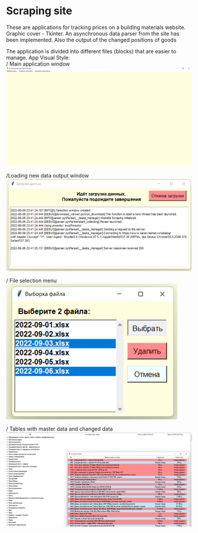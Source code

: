 # Scraping site
These are applications for tracking prices on a building materials website. Graphic cover - Tkinter.
An asynchronous data parser from the site has been implemented.
Also the output of the changed positions of goods

The application is divided into different files (blocks) that are easier to manage.
App Visual Style:                                                                                                        
/ Main application window                                                            
![Alt text](https://github.com/FeltsAzn/Karat_prices/blob/master/ScreenShots/img.png)


/Loading new data output window                                                            
![Alt text](https://github.com/FeltsAzn/Karat_prices/blob/master/ScreenShots/download_view.png)


/ File selection menu                                                            
![Alt text](https://github.com/FeltsAzn/Karat_prices/blob/master/ScreenShots/select_menu_view.png)


/ Tables with master data and changed data                                                            
![Alt text](https://github.com/FeltsAzn/Karat_prices/blob/master/ScreenShots/table_view.png)

